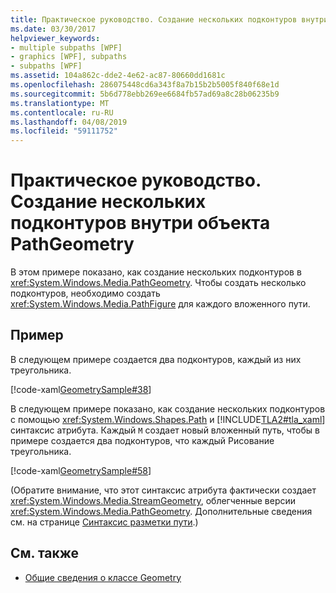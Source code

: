 ```yaml
---
title: Практическое руководство. Создание нескольких подконтуров внутри объекта PathGeometry
ms.date: 03/30/2017
helpviewer_keywords:
- multiple subpaths [WPF]
- graphics [WPF], subpaths
- subpaths [WPF]
ms.assetid: 104a862c-dde2-4e62-ac87-80660dd1681c
ms.openlocfilehash: 286075448cd6a343f8a7b15b2b5005f840f68e1d
ms.sourcegitcommit: 5b6d778ebb269ee6684fb57ad69a8c28b06235b9
ms.translationtype: MT
ms.contentlocale: ru-RU
ms.lasthandoff: 04/08/2019
ms.locfileid: "59111752"
---
```

# <a name="how-to-create-multiple-subpaths-within-a-pathgeometry"></a>Практическое руководство. Создание нескольких подконтуров внутри объекта PathGeometry
В этом примере показано, как создание нескольких подконтуров в <xref:System.Windows.Media.PathGeometry>. Чтобы создать несколько подконтуров, необходимо создать <xref:System.Windows.Media.PathFigure> для каждого вложенного пути.  
  
## <a name="example"></a>Пример  
 В следующем примере создается два подконтуров, каждый из них треугольника.  
  
 [!code-xaml[GeometrySample#38](~/samples/snippets/csharp/VS_Snippets_Wpf/GeometrySample/CS/pathgeometryexample.xaml#38)]  
  
 В следующем примере показано, как создание нескольких подконтуров с помощью <xref:System.Windows.Shapes.Path> и [!INCLUDE[TLA2#tla_xaml](../../../../includes/tla2sharptla-xaml-md.md)] синтаксис атрибута. Каждый `M` создает новый вложенный путь, чтобы в примере создается два подконтуров, что каждый Рисование треугольника.  
  
 [!code-xaml[GeometrySample#58](~/samples/snippets/csharp/VS_Snippets_Wpf/GeometrySample/CS/geometryattributesyntaxexample.xaml#58)]  
  
 (Обратите внимание, что этот синтаксис атрибута фактически создает <xref:System.Windows.Media.StreamGeometry>, облегченные версии <xref:System.Windows.Media.PathGeometry>. Дополнительные сведения см. на странице [Синтаксис разметки пути](path-markup-syntax.md).)  
  
## <a name="see-also"></a>См. также

- [Общие сведения о классе Geometry](geometry-overview.md)
